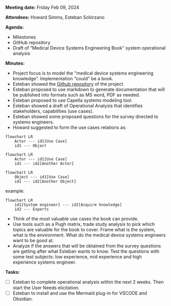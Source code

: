 **Meeting date:** Friday Feb 09, 2024

**Attendees:** Howard Simms, Esteban Solórzano

**Agenda:**

- Milestones
- GitHub repository
- Draft of “Medical Device Systems Engineering Book” system operational analysis

**Minutes:**

- Project focus is to model the "medical device systems engineering knowledge". Implementation "could" be a book.
- Esteban showed the [Github repository](https://github.com/soloesteban/masters_stevens) of the project.
- Esteban proposed to use markdown to generate documentation that will be published into formats such as MS word, PDF as needed.
- Esteban proposed to use Capella systems modeling tool.
- Esteban showed a draft of Operational Analysis that identifies stakeholders, capabilities (use cases).
- Esteban showed some proposed questions for the survey directed to systems engineers.
- Howard suggested to form the use cases relations as: 

```mermaid
flowchart LR
    Actor --- id1[Use Case]
    id1 --- Object
```
```mermaid
flowchart LR
    Actor --- id1[Use Case]
    id1 --- id2[Another Actor]
```

```mermaid
flowchart LR
    Object --- id1[Use Case]
    id1 --- id2[Another Object]
```

example:

```mermaid
flowchart LR
    id1[System engineer] --- id2[Acquire knowledge]
    id2 --- Experts
```
- Think of the most valuable use cases the book can provide.
- Use tools such as a Pugh matrix, trade study analysis to pick which topics are valuable for the book to cover. Frame what is the system, what is the environment. What do the medical device systems engineers want to be good at.
- Analyze if the answers that will be obtained from the survey questions are getting after what Esteban wants to know. Test the questions with some test subjects: low experience, mid experience and high experience systems engineer.

**Tasks:**

- [ ] Esteban to complete operational analysis within the next 2 weeks. Then start the User Needs elicitation.
- [ ] Esteban to install and use the Mermaid plug-in for VSCODE and Obsidian.